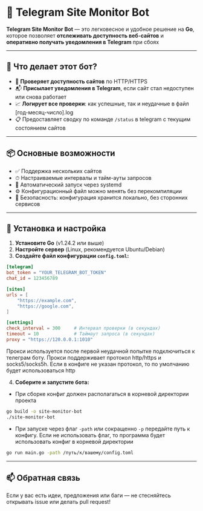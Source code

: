 # 🚨 Telegram Site Monitor Bot

**Telegram Site Monitor Bot** — это легковесное и удобное решение на **Go**, которое позволяет **отслеживать доступность
веб-сайтов** и **оперативно получать уведомления в Telegram** при сбоях

---

## 🔧 Что делает этот бот?

- 📡 **Проверяет доступность сайтов** по HTTP/HTTPS
- 📬 **Присылает уведомления в Telegram**, если сайт стал недоступен или снова работает
- 📈 **Логирует все проверки**: как успешные, так и неудачные в файл [год-месяц-число].log
- 📋 Предоставляет сводку по команде `/status` в telegram с текущим состоянием сайтов

---

## 📦 Основные возможности

- ✅ Поддержка нескольких сайтов
- ⏱ Настраиваемые интервалы и тайм-ауты запросов
- 🔁 Автоматический запуск через systemd
- ⚙️ Конфигурационный файл можно менять без перекомпиляции
- 🔐 Безопасность: конфигурация хранится локально, без сторонних сервисов

---

## 📂 Установка и настройка

1. **Установите Go** (v1.24.2 или выше)
2. **Настройте сервер** (Linux, рекомендуется Ubuntu/Debian)
3. **Создайте файл конфигурации `config.toml`:**

```toml
[telegram]
bot_token = "YOUR_TELEGRAM_BOT_TOKEN"
chat_id = 123456789

[sites]
urls = [
    "https://example.com",
    "https://google.com",
]

[settings]
check_interval = 300     # Интервал проверки (в секундах)  
timeout = 10             # Таймаут запроса (в секундах)
proxy = "https://120.0.0.1:1010"
```
Прокси используется после первой неудачной попытке подключиться к телеграм боту. 
Прокси поддерживает протокол http/https и socks5/socks5h. 
Если в конфиге не указан протокол, то по умолчанию будет использоваться http

4. **Соберите и запустите бота:**

- При сборке конфиг должен располагаться в корневой директории проекта

```bash
go build -o site-monitor-bot
./site-monitor-bot
```

- При запуске через флаг `-path` или сокращенно `-p` передайте путь к конфигу.
  Если не использовать флаг, то программа будет использовать конфиг в корневой директории

```bash
go run main.go -path /путь/к/вашему/config.toml
```

---

## 📫 Обратная связь

Если у вас есть идеи, предложения или баги — не стесняйтесь открывать issue или делать pull request!